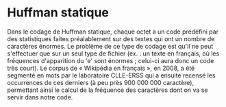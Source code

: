 # Huffman statique 

Dans le codage de Huffman statique, chaque octet a un code prédéfini par des statistiques faites préalablement sur des textes qui ont un nombre de caractères énormes. Le problème de ce type de codage est qu'il ne peut s'effectuer que sur un seul type de fichier (ex. : un texte en français, où les fréquences d'apparition du 'e' sont énormes ; celui-ci aura donc un code très court).
Le corpus de « Wikipédia en français », en 2008, a été segmenté en mots par le laboratoire CLLE-ERSS qui a ensuite recensé les occurrences de ces derniers (à peu près 900 000 000 caractère), permettant ainsi le calcul de la fréquence des caractères dont on va se servir dans notre code.
